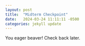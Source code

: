 ```yaml
---
layout: post
title:  "Midterm Checkpoint"
date:   2024-03-24 11:11:11 -0500
categories: jekyll update
---
```


You eager beaver! Check back later.